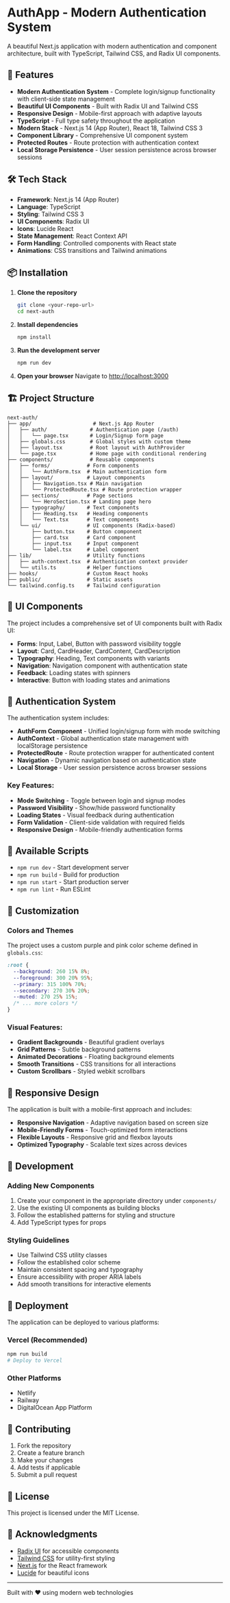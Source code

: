 # AuthApp - Modern Authentication System

A beautiful Next.js application with modern authentication and component architecture, built with TypeScript, Tailwind CSS, and Radix UI components.

## 🚀 Features

- **Modern Authentication System** - Complete login/signup functionality with client-side state management
- **Beautiful UI Components** - Built with Radix UI and Tailwind CSS
- **Responsive Design** - Mobile-first approach with adaptive layouts
- **TypeScript** - Full type safety throughout the application
- **Modern Stack** - Next.js 14 (App Router), React 18, Tailwind CSS 3
- **Component Library** - Comprehensive UI component system
- **Protected Routes** - Route protection with authentication context
- **Local Storage Persistence** - User session persistence across browser sessions

## 🛠️ Tech Stack

- **Framework**: Next.js 14 (App Router)
- **Language**: TypeScript
- **Styling**: Tailwind CSS 3
- **UI Components**: Radix UI
- **Icons**: Lucide React
- **State Management**: React Context API
- **Form Handling**: Controlled components with React state
- **Animations**: CSS transitions and Tailwind animations

## 📦 Installation

1. **Clone the repository**
   ```bash
   git clone <your-repo-url>
   cd next-auth
   ```

2. **Install dependencies**
   ```bash
   npm install
   ```

3. **Run the development server**
   ```bash
   npm run dev
   ```

4. **Open your browser**
   Navigate to [http://localhost:3000](http://localhost:3000)

## 🏗️ Project Structure

```
next-auth/
├── app/                    # Next.js App Router
│   ├── auth/              # Authentication page (/auth)
│   │   └── page.tsx       # Login/Signup form page
│   ├── globals.css        # Global styles with custom theme
│   ├── layout.tsx         # Root layout with AuthProvider
│   └── page.tsx           # Home page with conditional rendering
├── components/            # Reusable components
│   ├── forms/            # Form components
│   │   └── AuthForm.tsx  # Main authentication form
│   ├── layout/           # Layout components
│   │   ├── Navigation.tsx # Main navigation
│   │   └── ProtectedRoute.tsx # Route protection wrapper
│   ├── sections/         # Page sections
│   │   └── HeroSection.tsx # Landing page hero
│   ├── typography/       # Text components
│   │   ├── Heading.tsx   # Heading components
│   │   └── Text.tsx      # Text components
│   └── ui/               # UI components (Radix-based)
│       ├── button.tsx    # Button component
│       ├── card.tsx      # Card component
│       ├── input.tsx     # Input component
│       └── label.tsx     # Label component
├── lib/                  # Utility functions
│   ├── auth-context.tsx  # Authentication context provider
│   └── utils.ts          # Helper functions
├── hooks/                # Custom React hooks
├── public/               # Static assets
└── tailwind.config.ts    # Tailwind configuration
```

## 🎨 UI Components

The project includes a comprehensive set of UI components built with Radix UI:

- **Forms**: Input, Label, Button with password visibility toggle
- **Layout**: Card, CardHeader, CardContent, CardDescription
- **Typography**: Heading, Text components with variants
- **Navigation**: Navigation component with authentication state
- **Feedback**: Loading states with spinners
- **Interactive**: Button with loading states and animations

## 🔐 Authentication System

The authentication system includes:

- **AuthForm Component** - Unified login/signup form with mode switching
- **AuthContext** - Global authentication state management with localStorage persistence
- **ProtectedRoute** - Route protection wrapper for authenticated content
- **Navigation** - Dynamic navigation based on authentication state
- **Local Storage** - User session persistence across browser sessions

### Key Features:
- **Mode Switching** - Toggle between login and signup modes
- **Password Visibility** - Show/hide password functionality
- **Loading States** - Visual feedback during authentication
- **Form Validation** - Client-side validation with required fields
- **Responsive Design** - Mobile-friendly authentication forms

## 🎯 Available Scripts

- `npm run dev` - Start development server
- `npm run build` - Build for production
- `npm run start` - Start production server
- `npm run lint` - Run ESLint

## 🎨 Customization

### Colors and Themes

The project uses a custom purple and pink color scheme defined in `globals.css`:

```css
:root {
  --background: 260 15% 8%;
  --foreground: 300 20% 95%;
  --primary: 315 100% 70%;
  --secondary: 270 30% 20%;
  --muted: 270 25% 15%;
  /* ... more colors */
}
```

### Visual Features:
- **Gradient Backgrounds** - Beautiful gradient overlays
- **Grid Patterns** - Subtle background patterns
- **Animated Decorations** - Floating background elements
- **Smooth Transitions** - CSS transitions for all interactions
- **Custom Scrollbars** - Styled webkit scrollbars

## 📱 Responsive Design

The application is built with a mobile-first approach and includes:
- **Responsive Navigation** - Adaptive navigation based on screen size
- **Mobile-Friendly Forms** - Touch-optimized form interactions
- **Flexible Layouts** - Responsive grid and flexbox layouts
- **Optimized Typography** - Scalable text sizes across devices

## 🔧 Development

### Adding New Components

1. Create your component in the appropriate directory under `components/`
2. Use the existing UI components as building blocks
3. Follow the established patterns for styling and structure
4. Add TypeScript types for props

### Styling Guidelines

- Use Tailwind CSS utility classes
- Follow the established color scheme
- Maintain consistent spacing and typography
- Ensure accessibility with proper ARIA labels
- Add smooth transitions for interactive elements

## 🚀 Deployment

The application can be deployed to various platforms:

### Vercel (Recommended)
```bash
npm run build
# Deploy to Vercel
```

### Other Platforms
- Netlify
- Railway
- DigitalOcean App Platform

## 🤝 Contributing

1. Fork the repository
2. Create a feature branch
3. Make your changes
4. Add tests if applicable
5. Submit a pull request

## 📄 License

This project is licensed under the MIT License.

## 🙏 Acknowledgments

- [Radix UI](https://www.radix-ui.com/) for accessible components
- [Tailwind CSS](https://tailwindcss.com/) for utility-first styling
- [Next.js](https://nextjs.org/) for the React framework
- [Lucide](https://lucide.dev/) for beautiful icons

---

Built with ❤️ using modern web technologies
